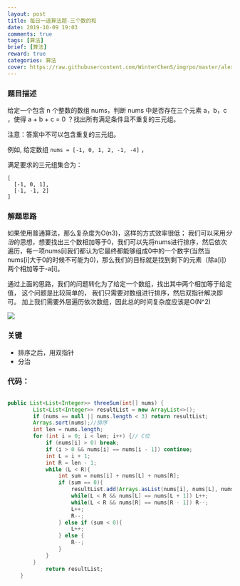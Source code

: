 ```yaml
---
layout: post
title: 每日一道算法题-三个数的和
date: 2019-10-09 19:03
comments: true
tags: [算法]
brief: [算法]
reward: true
categories: 算法
cover: https://raw.githubusercontent.com/WinterChenS/imgrpo/master/alexander-popov-3InMDrsuYrk-unsplash.jpg
---
```


### 题目描述

给定一个包含 n 个整数的数组 nums，判断 nums 中是否存在三个元素 a，b，c ，使得 a + b + c = 0 ？找出所有满足条件且不重复的三元组。

注意：答案中不可以包含重复的三元组。

例如, 给定数组 `nums = [-1, 0, 1, 2, -1, -4]` ，

满足要求的三元组集合为：

```
[
  [-1, 0, 1],
  [-1, -1, 2]
]
```

### 解题思路

如果使用普通算法，那么复杂度为O(n3)，这样的方式效率很低；
我们可以采用*分治*的思想，想要找出三个数相加等于0，我们可以先将nums进行排序，然后依次遍历，每一项nums[i]我们都认为它最终都能够组成0中的一个数字(当然当nums[i]大于0的时候不可能为0)，那么我们的目标就是找到剩下的元素（除a[i]）两个相加等于-a[i]。

通过上面的思路，我们的问题转化为了给定一个数组，找出其中两个相加等于给定值， 这个问题是比较简单的， 我们只需要对数组进行排序，然后双指针解决即可。 加上我们需要外层遍历依次数组，因此总的时间复杂度应该是O(N^2)

![](https://raw.githubusercontent.com/azl397985856/leetcode/master/assets/problems/15.3-sum.png)

### 关键

- 排序之后，用双指针
- 分治

### 代码：

```java

public List<List<Integer>> threeSum(int[] nums) {
        List<List<Integer>> resultList = new ArrayList<>();
        if (nums == null || nums.length < 3) return resultList;
        Arrays.sort(nums);//排序
        int len = nums.length;
        for (int i = 0; i < len; i++) {// C位
            if (nums[i] > 0) break;
            if (i > 0 && nums[i] == nums[i - 1]) continue;
            int L = i + 1;
            int R = len - 1;
            while (L < R){
                int sum = nums[i] + nums[L] + nums[R];
                if (sum == 0){
                    resultList.add(Arrays.asList(nums[i], nums[L], nums[R]));
                    while(L < R && nums[L] == nums[L + 1]) L++;
                    while(L < R && nums[R] == nums[R - 1]) R--;
                    L++;
                    R--;
                } else if (sum < 0){
                    L++;
                } else {
                    R--;
                }
            }
        }
            return resultList;
    }
```
